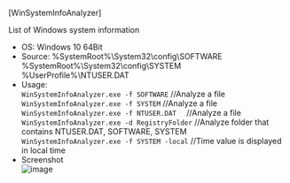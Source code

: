 [WinSystemInfoAnalyzer]  

List of Windows system information  

- OS: Windows 10 64Bit  
- Source: %SystemRoot%\System32\config\SOFTWARE   
%SystemRoot%\System32\config\SYSTEM  
%UserProfile%\NTUSER.DAT  
- Usage:  
`WinSystemInfoAnalyzer.exe -f SOFTWARE` //Analyze a file  
`WinSystemInfoAnalyzer.exe -f SYSTEM` //Analyze a file  
`WinSystemInfoAnalyzer.exe -f NTUSER.DAT  ` //Analyze a file  
`WinSystemInfoAnalyzer.exe -d RegistryFolder` //Analyze folder that contains NTUSER.DAT, SOFTWARE, SYSTEM  
`WinSystemInfoAnalyzer.exe -f SYSTEM -local` //Time value is displayed in local time  
- Screenshot  
![image](https://user-images.githubusercontent.com/69110090/126628888-9bc33137-82f8-4e67-9436-ce6dd508f11b.png)  
